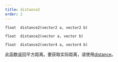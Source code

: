 ```yaml
---
title: distance2
order: 2
---
```


`float  distance2(vector2 a, vector2 b)`

`float  distance2(vector a, vector b)`

`float  distance2(vector4 a, vector4 b)`

此函数返回平方距离。要获取实际距离，请使用[distance](distance.html "返回两点之间的距离")。
